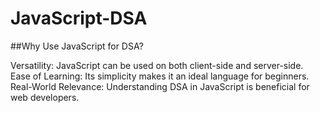# JavaScript-DSA
 
##Why Use JavaScript for DSA?

Versatility: JavaScript can be used on both client-side and server-side.
Ease of Learning: Its simplicity makes it an ideal language for beginners.
Real-World Relevance: Understanding DSA in JavaScript is beneficial for web developers.
